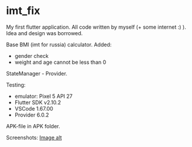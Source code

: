 # imt_fix

My first flutter application. All code written by myself (+ some internet :) ).
Idea and design was borrowed.

Base BMI (imt for russia) calculator.
Added: 
 - gender check
 - weight and age cannot be less than 0 

 StateManager - Provider.

 Testing: 
 - emulator: Pixel 5 API 27
 - Flutter SDK v2.10.2
 - VSCode 1.67.00
 - Provider 6.0.2

APK-file in APK folder.

Screenshots:
[Image alt](https://github.com/Sarg84/bmi_fix/raw/master/img/01.png)
